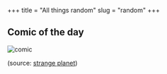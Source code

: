 +++ 
title = "All things random"
slug = "random"
+++

## Comic of the day

![comic](/images/not_trained_small.jpg?raw=true)

(source: [strange planet](https://www.nathanwpyle.art/strangeplanet))

